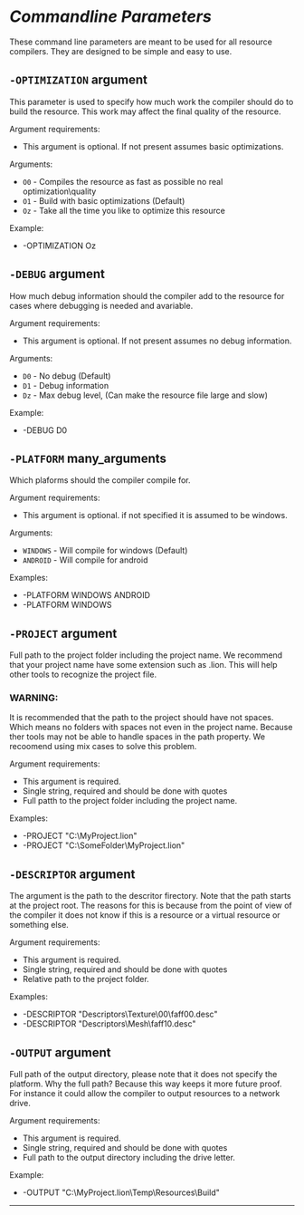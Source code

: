 # *Commandline Parameters*

These command line parameters are meant to be used for all resource compilers. 
They are designed to be simple and easy to use. 

## `-OPTIMIZATION` argument
This parameter is used to specify how much work the compiler should do to build the resource.
This work may affect the final quality of the resource.

Argument requirements:
* This argument is optional. If not present assumes basic optimizations.

Arguments:
* `O0` - Compiles the resource as fast as possible no real optimization\quality
* `O1` - Build with basic optimizations (Default)
* `Oz` - Take all the time you like to optimize this resource

Example:
* -OPTIMIZATION Oz

## `-DEBUG` argument
How much debug information should the compiler add to the resource for cases where debugging is needed and avariable.

Argument requirements:
* This argument is optional. If not present assumes no debug information.

Arguments:
* `D0` - No debug (Default)
* `D1` - Debug information
* `Dz` - Max debug level, (Can make the resource file large and slow)

Example:
* -DEBUG D0

## `-PLATFORM` many_arguments
Which plaforms should the compiler compile for. 

Argument requirements:
* This argument is optional. if not specified it is assumed to be windows.

Arguments:
* `WINDOWS` - Will compile for windows (Default)
* `ANDROID` - Will compile for android

Examples:
* -PLATFORM WINDOWS ANDROID
* -PLATFORM WINDOWS

## `-PROJECT` argument
Full path to the project folder including the project name.
We recommend that your project name have some extension such as .lion. 
This will help other tools to recognize the project file.

### **WARNING:** 
It is recommended that the path to the project should have not spaces.
Which means no folders with spaces not even in the project name.
Because ther tools may not be able to handle spaces in the path property. 
We recoomend using mix cases to solve this problem.

Argument requirements:
* This argument is required.
* Single string, required and should be done with quotes
* Full patth to the project folder including the project name.

Examples:
* -PROJECT "C:\MyProject.lion"
* -PROJECT "C:\SomeFolder\MyProject.lion"

## `-DESCRIPTOR` argument
The argument is the path to the descritor firectory.
Note that the path starts at the project root.
The reasons for this is because from the 
point of view of the compiler it does not know if this is 
a resource or a virtual resource or something else.

Argument requirements:
* This argument is required.
* Single string, required and should be done with quotes
* Relative path to the project folder.

Examples:
* -DESCRIPTOR "Descriptors\Texture\00\faff00.desc"
* -DESCRIPTOR "Descriptors\Mesh\faff10.desc"

## `-OUTPUT` argument
Full path of the output directory, please note that it does not specify the platform.
Why the full path? Because this way keeps it more future proof.
For instance it could allow the compiler to output resources to 
a network drive.

Argument requirements:
* This argument is required.
* Single string, required and should be done with quotes
* Full path to the output directory including the drive letter.

Example:
* -OUTPUT "C:\MyProject.lion\Temp\Resources\Build"


---